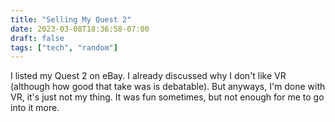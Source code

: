 ```yaml
---
title: "Selling My Quest 2"
date: 2023-03-08T18:36:58-07:00
draft: false
tags: ["tech", "random"]
---
```


I listed my Quest 2 on eBay. I already discussed why I don't like VR (although how good that take was is debatable). But anyways, I'm done with VR, it's just not my thing. It was fun sometimes, but not enough for me to go into it more.